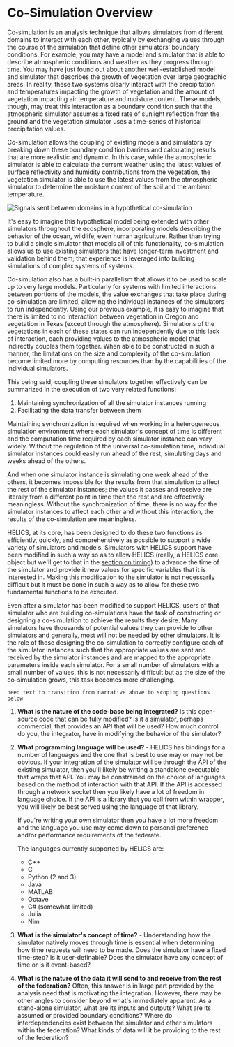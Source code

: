 # Co-Simulation Overview

Co-simulation is an analysis technique that allows simulators from different domains to interact with each other, typically by exchanging values through the course of the simulation that define other simulators' boundary conditions. For example, you may have a model and simulator that is able to describe atmospheric conditions and weather as they progress through time. You may have just found out about another well-established model and simulator that describes the growth of vegetation over large geographic areas. In reality, these two systems clearly interact with the precipitation and temperatures impacting the growth of vegetation and the amount of vegetation impacting air temperature and moisture content. These models, though, may treat this interaction as a boundary condition such that the atmospheric simulator assumes a fixed rate of sunlight reflection from the ground and the vegetation simulator uses a time-series of historical precipitation values.

Co-simulation allows the coupling of existing models and simulators by breaking down these boundary condition barriers and calculating results that are more realistic and dynamic. In this case, while the atmospheric simulator is able to calculate the current weather using the latest values of surface reflectivity and humidity contributions from the vegetation, the vegetation simulator is able to use the latest values from the atmospheric simulator to determine the moisture content of the soil and the ambient temperature.

![Signals sent between domains in a hypothetical co-simulation](../../img/atmospheric.png)

It's easy to imagine this hypothetical model being extended with other simulators throughout the ecosphere, incorporating models describing the behavior of the ocean, wildlife, even human agriculture. Rather than trying to build a single simulator that models all of this functionality, co-simulation allows us to use existing simulators that have longer-term investment and validation behind them; that experience is leveraged into building simulations of complex systems of systems.

Co-simulation also has a built-in parallelism that allows it to be used to scale up to very large models. Particularly for systems with limited interactions between portions of the models, the value exchanges that take place during co-simulation are limited, allowing the individual instances of the simulators to run independently. Using our previous example, it is easy to imagine that there is limited to no interaction between vegetation in Oregon and vegetation in Texas (except through the atmosphere). Simulations of the vegetations in each of these states can run independently due to this lack of interaction, each providing values to the atmospheric model that indirectly couples them together. When able to be constructed in such a manner, the limitations on the size and complexity of the co-simulation become limited more by computing resources than by the capabilities of the individual simulators.

This being said, coupling these simulators together effectively can be summarized in the execution of two very related functions:

1. Maintaining synchronization of all the simulator instances running
2. Facilitating the data transfer between them

Maintaining synchronization is required when working in a heterogeneous simulation environment where each simulator's concept of time is different and the computation time required by each simulator instance can vary widely. Without the regulation of the universal co-simulation time, individual simulator instances could easily run ahead of the rest, simulating days and weeks ahead of the others.

And when one simulator instance is simulating one week ahead of the others, it becomes impossible for the results from that simulation to affect the rest of the simulator instances; the values it passes and receive are literally from a different point in time then the rest and are effectively meaningless. Without the synchronization of time, there is no way for the simulator instances to affect each other and without this interaction, the results of the co-simulation are meaningless.

HELICS, at its core, has been designed to do these two functions as efficiently, quickly, and comprehensively as possible to support a wide variety of simulators and models. Simulators with HELICS support have been modified in such a way so as to allow HELICS (really, a HELICS core object but we'll get to that in the [section on timing](./timing.md)) to advance the time of the simulator and provide it new values for specific variables that it is interested in. Making this modification to the simulator is not necessarily difficult but it must be done in such a way as to allow for these two fundamental functions to be executed.

Even after a simulator has been modified to support HELICS, users of that simulator who are building co-simulations have the task of constructing or designing a co-simulation to achieve the results they desire. Many simulators have thousands of potential values they can provide to other simulators and generally, most will not be needed by other simulators. It is the role of those designing the co-simulation to correctly configure each of the simulator instances such that the appropriate values are sent and received by the simulator instances and are mapped to the appropriate parameters inside each simulator. For a small number of simulators with a small number of values, this is not necessarily difficult but as the size of the co-simulation grows, this task becomes more challenging.


```
need text to transition from narrative above to scoping questions below
```

1. **What is the nature of the code-base being integrated?** Is this open-source code that can be fully modified? Is it a simulator, perhaps commercial, that provides an API that will be used? How much control do you, the integrator, have in modifying the behavior of the simulator?
2. **What programming language will be used?** - HELICS has bindings for a number of languages and the one that is best to use may or may not be obvious. If your integration of the simulator will be through the API of the existing simulator, then you'll likely be writing a standalone executable that wraps that API. You may be constrained on the choice of languages based on the method of interaction with that API. If the API is accessed through a network socket then you likely have a lot of freedom in language choice. If the API is a library that you call from within wrapper, you will likely be best served using the language of that library.

   If you're writing your own simulator then you have a lot more freedom and the language you use may come down to personal preference and/or performance requirements of the federate.

   The languages currently supported by HELICS are:

   - C++
   - C
   - Python (2 and 3)
   - Java
   - MATLAB
   - Octave
   - C# (somewhat limited)
   - Julia
   - Nim

3. **What is the simulator's concept of time?** - Understanding how the simulator natively moves through time is essential when determining how time requests will need to be made. Does the simulator have a fixed time-step? Is it user-definable? Does the simulator have any concept of time or is it event-based?
4. **What is the nature of the data it will send to and receive from the rest of the federation?** Often, this answer is in large part provided by the analysis need that is motivating the integration. However, there may be other angles to consider beyond what's immediately apparent. As a stand-alone simulator, what are its inputs and outputs? What are its assumed or provided boundary conditions? Where do interdependencies exist between the simulator and other simulators within the federation? What kinds of data will it be providing to the rest of the federation?